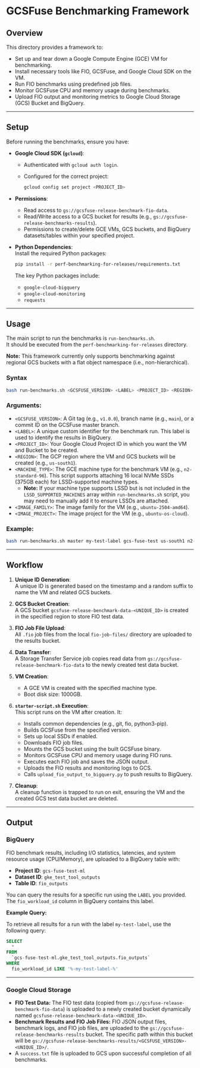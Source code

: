 # GCSFuse Benchmarking Framework

## Overview

This directory provides a framework to:

- Set up and tear down a Google Compute Engine (GCE) VM for benchmarking.
- Install necessary tools like FIO, GCSFuse, and Google Cloud SDK on the VM.
- Run FIO benchmarks using predefined job files.
- Monitor GCSFuse CPU and memory usage during benchmarks.
- Upload FIO output and monitoring metrics to Google Cloud Storage (GCS) Bucket and BigQuery.

---

## Setup

Before running the benchmarks, ensure you have:

- **Google Cloud SDK (`gcloud`)**:
  - Authenticated with `gcloud auth login`.
  - Configured for the correct project:

    ```bash
    gcloud config set project <PROJECT_ID>
    ```

- **Permissions**:
  - Read access to `gs://gcsfuse-release-benchmark-fio-data`.
  - Read/Write access to a GCS bucket for results (e.g., `gs://gcsfuse-release-benchmarks-results`).
  - Permissions to create/delete GCE VMs, GCS buckets, and BigQuery datasets/tables within your specified project.

- **Python Dependencies**:\
  Install the required Python packages:

    ```bash
    pip install -r perf-benchmarking-for-releases/requirements.txt
    ```

  The key Python packages include:

  - `google-cloud-bigquery`
  - `google-cloud-monitoring`
  - `requests`

---

## Usage

The main script to run the benchmarks is `run-benchmarks.sh`.  
It should be executed from the `perf-benchmarking-for-releases` directory.

**Note:** This framework currently only supports benchmarking against regional GCS buckets with a flat object namespace (i.e., non-hierarchical).

### Syntax

```bash
bash run-benchmarks.sh <GCSFUSE_VERSION> <LABEL> <PROJECT_ID> <REGION> <MACHINE_TYPE> <IMAGE_FAMILY> <IMAGE_PROJECT>
```

### Arguments:

- `<GCSFUSE_VERSION>`: A Git tag (e.g., `v1.0.0`), branch name (e.g., `main`), or a commit ID on the GCSFuse master branch.
- `<LABEL>`: A unique custom identifier for the benchmark run. This label is used to identify the results in BigQuery.
- `<PROJECT_ID>`: Your Google Cloud Project ID in which you want the VM and Bucket to be created.
- `<REGION>`: The GCP region where the VM and GCS buckets will be created (e.g., `us-south1`).
- `<MACHINE_TYPE>`: The GCE machine type for the benchmark VM (e.g., `n2-standard-96`). This script supports attaching 16 local NVMe SSDs (375GB each) for LSSD-supported machine types.
   - **Note:** If your machine type supports LSSD but is not included in the `LSSD_SUPPORTED_MACHINES` array within `run-benchmarks.sh` script, you may need to manually add it to ensure LSSDs are attached.
- `<IMAGE_FAMILY>`: The image family for the VM (e.g., `ubuntu-2504-amd64`).
- `<IMAGE_PROJECT>`: The image project for the VM (e.g., `ubuntu-os-cloud`).

### Example:
```bash
bash run-benchmarks.sh master my-test-label gcs-fuse-test us-south1 n2-standard-96 ubuntu-2504-amd64 ubuntu-os-cloud
```

---

## Workflow

1. **Unique ID Generation**:  
   A unique ID is generated based on the timestamp and a random suffix to name the VM and related GCS buckets.

2. **GCS Bucket Creation**:  
   A GCS bucket `gcsfuse-release-benchmark-data-<UNIQUE_ID>` is created in the specified region to store FIO test data.

3. **FIO Job File Upload**:  
   All `.fio` job files from the local `fio-job-files/` directory are uploaded to the results bucket.

4. **Data Transfer**:  
   A Storage Transfer Service job copies read data from `gs://gcsfuse-release-benchmark-fio-data` to the newly created test data bucket.

5. **VM Creation**:
   - A GCE VM is created with the specified machine type.
   - Boot disk size: 1000GB.

6. **`starter-script.sh` Execution**:  
   This script runs on the VM after creation. It:
   - Installs common dependencies (e.g., git, fio, python3-pip).
   - Builds GCSFuse from the specified version.
   - Sets up local SSDs if enabled.
   - Downloads FIO job files.
   - Mounts the GCS bucket using the built GCSFuse binary.
   - Monitors GCSFuse CPU and memory usage during FIO runs.
   - Executes each FIO job and saves the JSON output.
   - Uploads the FIO results and monitoring logs to GCS.
   - Calls `upload_fio_output_to_bigquery.py` to push results to BigQuery.

7. **Cleanup**:  
   A cleanup function is trapped to run on exit, ensuring the VM and the created GCS test data bucket are deleted.

---

## Output

### BigQuery

FIO benchmark results, including I/O statistics, latencies, and system resource usage (CPU/Memory), are uploaded to a BigQuery table with:

- **Project ID**: `gcs-fuse-test-ml`
- **Dataset ID**: `gke_test_tool_outputs`
- **Table ID**: `fio_outputs`

You can query the results for a specific run using the `LABEL` you provided. The `fio_workload_id` column in BigQuery contains this label.

**Example Query:**

To retrieve all results for a run with the label `my-test-label`, use the following query:

```sql
SELECT
  *
FROM
  `gcs-fuse-test-ml.gke_test_tool_outputs.fio_outputs`
WHERE
  fio_workload_id LIKE '%-my-test-label-%'
```

---

### Google Cloud Storage

- **FIO Test Data:** The FIO test data (copied from `gs://gcsfuse-release-benchmark-fio-data`) is uploaded to a newly created bucket dynamically named `gcsfuse-release-benchmark-data-<UNIQUE_ID>`.
- **Benchmark Results and FIO Job Files:** FIO JSON output files, benchmark logs, and FIO job files, are uploaded to the `gs://gcsfuse-release-benchmarks-results` bucket. The specific path within this bucket will be `gs://gcsfuse-release-benchmarks-results/<GCSFUSE_VERSION>-<UNIQUE_ID>/`.
- A `success.txt` file is uploaded to GCS upon successful completion of all benchmarks.
